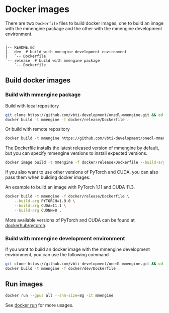 # Docker images

There are two `Dockerfile` files to build docker images, one to build an image with the mmengine package and the other with the mmengine development environment.

```text
.
|-- README.md
|-- dev  # build with mmengine development environment
|   `-- Dockerfile
`-- release  # build with mmengine package
    `-- Dockerfile
```

## Build docker images

### Build with mmengine package

Build with local repository

```bash
git clone https://github.com/vbti-development/onedl-mmengine.git && cd mmengine
docker build -t mmengine -f docker/release/Dockerfile .
```

Or build with remote repository

```bash
docker build -t mmengine https://github.com/vbti-development/onedl-mmengine.git#main:docker/release
```

The [Dockerfile](release/Dockerfile) installs the latest released version of mmengine by default, but you can specify mmengine versions to install expected versions.

```bash
docker image build -t mmengine -f docker/release/Dockerfile --build-arg MMENGINE=0.1.0 .
```

If you also want to use other versions of PyTorch and CUDA, you can also pass them when building docker images.

An example to build an image with PyTorch 1.11 and CUDA 11.3.

```bash
docker build -t mmengine -f docker/release/Dockerfile \
    --build-arg PYTORCH=1.9.0 \
    --build-arg CUDA=11.1 \
    --build-arg CUDNN=8 .
```

More available versions of PyTorch and CUDA can be found at [dockerhub/pytorch](https://hub.docker.com/r/pytorch/pytorch/tags).

### Build with mmengine development environment

If you want to build an docker image with the mmengine development environment, you can use the following command

```bash
git clone https://github.com/vbti-development/onedl-mmengine.git && cd mmengine
docker build -t mmengine -f docker/dev/Dockerfile .
```

## Run images

```bash
docker run --gpus all --shm-size=8g -it mmengine
```

See [docker run](https://docs.docker.com/engine/reference/commandline/run/) for more usages.
